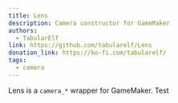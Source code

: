 ```yaml
---
title: Lens
description: Camera constructor for GameMaker
authors: 
  - TabularElf
link: https://github.com/tabularelf/Lens
donation_link: https://ko-fi.com/tabularelf/
tags:
  - camera
---
```


Lens is a `camera_*` wrapper for GameMaker. Test

